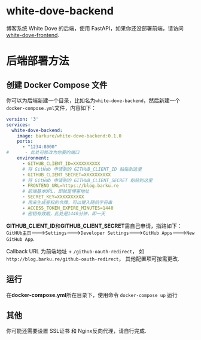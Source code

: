 # white-dove-backend
 博客系统 White Dove 的后端，使用 FastAPI，如果你还没部署前端，请访问 [white-dove-frontend](https://github.com/barkure/white).
# 后端部署方法
## 创建 Docker Compose 文件
你可以为后端新建一个目录，比如名为`white-dove-backend`，然后新建一个`docker-compose.yml`文件，内容如下：
```yaml
version: '3'
services:
  white-dove-backend:
    image: barkure/white-dove-backend:0.1.0
    ports:
      - "1234:8000"
#      - 此处可修改为你要的端口
    environment:
      - GITHUB_CLIENT_ID=XXXXXXXXXX
      # 将 GitHub 申请到的 GITHUB_CLIENT_ID 粘贴到这里
      - GITHUB_CLIENT_SECRET=XXXXXXXXXX
      # 将 GitHub 申请到的 GITHUB_CLIENT_SECRET 粘贴到这里
      - FRONTEND_URL=https://blog.barku.re
      # 前端基本URL，即就是博客地址
      - SECRET_KEY=XXXXXXXXXX
      # 用来生成鉴权的令牌，可以键入随机字符串
      - ACCESS_TOKEN_EXPIRE_MINUTES=1440
      # 密钥有效期，此处是1440分钟，即一天
```
**GITHUB_CLIENT_ID**和**GITHUB_CLIENT_SECRET**需自己申请，指路如下： `GitHUb主页`--->`Settings`--->`Developer Settings`--->`GitHub Apps`--->`New GitHub App`.


Callback URL 为前端地址 + `/github-oauth-redirect`， 如`http://blog.barku.re/github-oauth-redirect`， 其他配置项可按需更改.
## 运行
在**docker-compose.yml**所在目录下，使用命令 `docker-compose up` 运行
## 其他
你可能还需要设置 SSL证书 和 Nginx反向代理，请自行完成.
